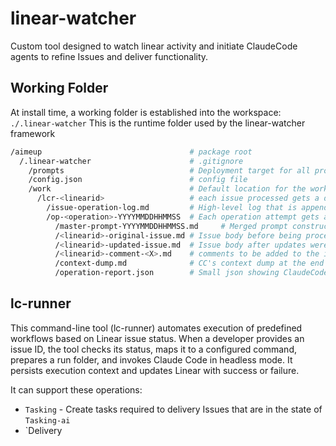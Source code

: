 # linear-watcher
Custom tool designed to watch linear activity and initiate ClaudeCode agents to refine Issues and deliver functionality.

## Working Folder
At install time, a working folder is established into the workspace:
    `./.linear-watcher`
This is the runtime folder used by the linear-watcher framework

```bash
/aimeup                                 # package root
  /.linear-watcher                      # .gitignore
    /prompts                            # Deployment target for all prompts. Packages install here for ic-runner to use
    /config.json                        # config file
    /work                               # Default location for the work folder
      /lcr-<linearid>                   # each issue processed gets a dedicted work folder
        /issue-operation-log.md         # High-level log that is appended to as operations are performed
        /op-<operation>-YYYYMMDDHHMMSS  # Each operation attempt gets a dedicated folder
          /master-prompt-YYYYMMDDHHMMSS.md     # Merged prompt constructed for the operation run
          /<linearid>-original-issue.md # Issue body before being processed by the operation
          /<linearid>-updated-issue.md  # Issue body after updates were performed by the operation
          /<linearid>-comment-<X>.md    # comments to be added to the issue, sequenced if multiple
          /context-dump.md              # CC's context dump at the end of its operation
          /operation-report.json        # Small json showing ClaudeCode's opinion about the status of the run
```

## lc-runner
This command-line tool (lc-runner) automates execution of predefined workflows based on Linear issue status. When a developer provides an issue ID, the tool checks its status, maps it to a configured command, prepares a run folder, and invokes Claude Code in headless mode. It persists execution context and updates Linear with success or failure.

It can support these operations:
- `Tasking` - Create tasks required to delivery Issues that are in the state of `Tasking-ai`
- `Delivery
